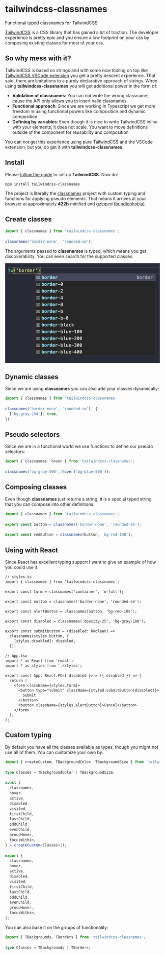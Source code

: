 # tailwindcss-classnames

Functional typed classnames for TailwindCSS

[TailwindCSS](https://tailwindcss.com/) is a CSS library that has gained a lot of traction. The developer experience is pretty epic and you ensure a low footprint on your css by composing existing classes for most of your css.

## So why mess with it?

TailwindCSS is based on strings and with some nice tooling on top like [TailwindCSS VSCode extension](https://marketplace.visualstudio.com/items?itemName=bradlc.vscode-tailwindcss) you get a pretty descent experience. That said, there are limitations to a purely declarative approach of strings. When using **tailwindcss-classnames** you will get additional power in the form of:

- **Validation of classnames**: You can not write the wrong classname, cause the API only allows you to insert valid classnames
- **Functional approach**: Since we are working in Typescript we get more freedom in using functional powers like composition and dynamic composition
- **Defining by variables**: Even though it is nice to write TailwindCSS inline with your elements, it does not scale. You want to move definitions outside of the component for reusability and composition

You can not get this experience using pure TailwindCSS and the VSCode extension, but you do get it with **tailwindcss-classnames**.

## Install

Please [follow the guide](https://tailwindcss.com/docs/installation/) to set up **TailwindCSS**. Now do:

```
npm install tailwindcss-classnames
```

The project is literally the [classnames](https://www.npmjs.com/package/classnames) project with custom typing and functions for applying pseudo elements. That means it arrives at your browser at approximately **422b** minified and gzipped ([bundlephobia](https://bundlephobia.com/result?p=classnames@2.2.6)).

## Create classes

```js
import { classnames } from 'tailwindcss-classnames';

classnames('border-none', 'rounded-sm');
```

The arguments passed to **classnames** is typed, which means you get discoverability. You can even search for the supported classes:

![DISCOVER](/discover.png)

## Dynamic classes

Since we are using **classnames** you can also add your classes dynamically:

```js
import { classnames } from 'tailwindcss-classnames'

classnames('border-none', 'rounded-sm'), {
  ['bg-gray-200']: true,
})
```

## Pseudo selectors

Since we are in a functional world we use functions to define our pseudo selectors:

```js
import { classnames, hover } from 'tailwindcss-classnames';

classnames('bg-gray-500', hover('bg-blue-500'));
```

## Composing classes

Even though **classnames** just returns a string, it is a special typed string that you can compose into other definitions.

```js
import { classnames } from 'tailwindcss-classnames';

export const button = classnames('border-none', 'rounded-sm');

export const redButton = classnames(button, 'bg-red-100');
```

## Using with React

Since React has excellent typing support I want to give an example of how you could use it.

```tsx
// styles.ts
import { classnames } from 'tailwindcss-classnames';

export const form = classnames('container', 'w-full');

export const button = classnames('border-none', 'rounded-sm');

export const alertButton = classnames(button, 'bg-red-100');

export const disabled = classnames('opacity-25', 'bg-gray-100');

export const submitButton = (disabled: boolean) =>
  classnames(styles.button, {
    [styles.disabled]: disabled,
  });

// App.tsx
import * as React from 'react';
import * as styles from './styles';

export const App: React.FC<{ disabled }> = ({ disabled }) => {
  return (
    <form className={styles.form}>
      <button type="submit" className={styled.submitButton(disabled)}>
        Submit
      </button>
      <button className={styles.alertButton}>Cancel</button>
    </form>
  );
};
```

## Custom typing

By default you have all the classes available as types, though you might not use all of them. You can customize your own by:

```ts
import { createCustom, TBackgroundColor, TBackgroundSize } from 'tailwindcss-classnames';

type Classes = TBackgroundColor | TBackgroundSize;

const {
  classnames,
  hover,
  active,
  disabled,
  visited,
  firstChild,
  lastChild,
  oddChild,
  evenChild,
  groupHover,
  focusWithin,
} = createCustom<Classes>();

export {
  classnames,
  hover,
  active,
  disabled,
  visited,
  firstChild,
  lastChild,
  oddChild,
  evenChild,
  groupHover,
  focusWithin,
};
```

You can also base it on the groups of functionality:

```ts
import { TBackgrounds, TBorders } from 'tailwindcss-classnames';

type Classes = TBackgrounds | TBorders;
```
